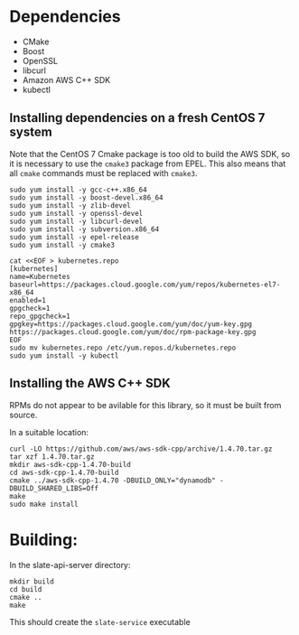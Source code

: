 Dependencies
============
- CMake
- Boost
- OpenSSL
- libcurl
- Amazon AWS C++ SDK
- kubectl

Installing dependencies on a fresh CentOS 7 system
--------------------------------------------------
Note that the CentOS 7 Cmake package is too old to build the AWS SDK, so it is necessary to use the `cmake3` package from EPEL. This also means that all `cmake` commands must be replaced with `cmake3`. 

	sudo yum install -y gcc-c++.x86_64
	sudo yum install -y boost-devel.x86_64
	sudo yum install -y zlib-devel
	sudo yum install -y openssl-devel
	sudo yum install -y libcurl-devel
	sudo yum install -y subversion.x86_64
	sudo yum install -y epel-release
	sudo yum install -y cmake3
	
	cat <<EOF > kubernetes.repo
	[kubernetes]
	name=Kubernetes
	baseurl=https://packages.cloud.google.com/yum/repos/kubernetes-el7-x86_64
	enabled=1
	gpgcheck=1
	repo_gpgcheck=1
	gpgkey=https://packages.cloud.google.com/yum/doc/yum-key.gpg https://packages.cloud.google.com/yum/doc/rpm-package-key.gpg
	EOF
	sudo mv kubernetes.repo /etc/yum.repos.d/kubernetes.repo
	sudo yum install -y kubectl

Installing the AWS C++ SDK
--------------------------
RPMs do not appear to be avilable for this library, so it must be built from source. 

In a suitable location:

	curl -LO https://github.com/aws/aws-sdk-cpp/archive/1.4.70.tar.gz
	tar xzf 1.4.70.tar.gz
	mkdir aws-sdk-cpp-1.4.70-build
	cd aws-sdk-cpp-1.4.70-build
	cmake ../aws-sdk-cpp-1.4.70 -DBUILD_ONLY="dynamodb" -DBUILD_SHARED_LIBS=Off
	make
	sudo make install


Building:
=========
In the slate-api-server directory:

	mkdir build
	cd build
	cmake ..
	make

This should create the `slate-service` executable